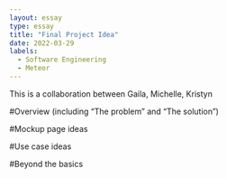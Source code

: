 ```yaml
---
layout: essay
type: essay
title: "Final Project Idea"
date: 2022-03-29
labels:
  - Software Engineering
  - Meteor
---
```

This is a collaboration between Gaila, Michelle, Kristyn

#Overview (including “The problem” and “The solution”)

#Mockup page ideas

#Use case ideas

#Beyond the basics
